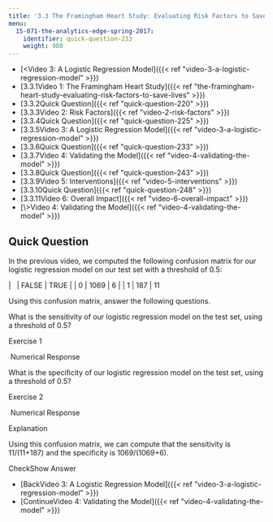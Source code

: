 ```yaml
---
title: '3.3 The Framingham Heart Study: Evaluating Risk Factors to Save Lives '
menu:
  15-071-the-analytics-edge-spring-2017:
    identifier: quick-question-233
    weight: 980
---
```

*   [<Video 3: A Logistic Regression Model]({{< ref "video-3-a-logistic-regression-model" >}})
*   [3.3.1Video 1: The Framingham Heart Study]({{< ref "the-framingham-heart-study-evaluating-risk-factors-to-save-lives" >}})
*   [3.3.2Quick Question]({{< ref "quick-question-220" >}})
*   [3.3.3Video 2: Risk Factors]({{< ref "video-2-risk-factors" >}})
*   [3.3.4Quick Question]({{< ref "quick-question-225" >}})
*   [3.3.5Video 3: A Logistic Regression Model]({{< ref "video-3-a-logistic-regression-model" >}})
*   [3.3.6Quick Question]({{< ref "quick-question-233" >}})
*   [3.3.7Video 4: Validating the Model]({{< ref "video-4-validating-the-model" >}})
*   [3.3.8Quick Question]({{< ref "quick-question-243" >}})
*   [3.3.9Video 5: Interventions]({{< ref "video-5-interventions" >}})
*   [3.3.10Quick Question]({{< ref "quick-question-248" >}})
*   [3.3.11Video 6: Overall Impact]({{< ref "video-6-overall-impact" >}})
*   [\\>Video 4: Validating the Model]({{< ref "video-4-validating-the-model" >}})

Quick Question
--------------

In the previous video, we computed the following confusion matrix for our logistic regression model on our test set with a threshold of 0.5:

|   | FALSE | TRUE |
| 0 | 1069 | 6 |
| 1 | 187 | 11 

Using this confusion matrix, answer the following questions.

What is the sensitivity of our logistic regression model on the test set, using a threshold of 0.5?

Exercise 1

&nbsp;Numerical Response&nbsp;

What is the specificity of our logistic regression model on the test set, using a threshold of 0.5?

Exercise 2

&nbsp;Numerical Response&nbsp;

Explanation

Using this confusion matrix, we can compute that the sensitivity is 11/(11+187) and the specificity is 1069/(1069+6).

CheckShow Answer

*   [BackVideo 3: A Logistic Regression Model]({{< ref "video-3-a-logistic-regression-model" >}})
*   [ContinueVideo 4: Validating the Model]({{< ref "video-4-validating-the-model" >}})